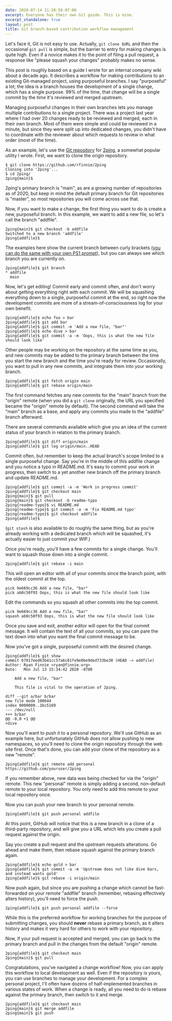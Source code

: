```yaml
---
date: 2020-07-14 11:28:58-07:00
excerpt: Everyone has their own Git guide. This is mine.
excerpt_standalone: true
layout: post
title: Git branch-based contribution workflow management
---
```

Let's face it, Git is not easy to use.  Actually, `git clone $URL` and then the occasional `git pull` is simple, but the barrier to entry for making changes is quite high.  Even if a novice makes it to the point of filing a pull request, a response like "please squash your changes" probably makes no sense.

This post is roughly based on a guide I wrote for an internal company wiki about a decade ago.  It describes a workflow for making contributions to an existing Git-managed project, using purposeful branches.  I say "purposeful" a lot; the idea is a branch houses the development of a single change, which has a single purpose.  99% of the time, that change will be a single commit by the time it's reviewed and merged upstream.

Managing purposeful changes in their own branches lets you manage multiple contributions to a single project.  There was a project last year where I had over 20 changes ready to be reviewed and merged, each in their own branch.  Most of them were simple and could be reviewed in a minute, but since they were split up into dedicated changes, you didn't have to coordinate with the reviewer about which requests to review in what order (most of the time).

As an example, let's use the [Git repository](https://github.com/rfinnie/2ping) for [2ping](https://www.finnie.org/software/2ping/), a somewhat popular utility I wrote.  First, we want to clone the origin repository.

```
$ git clone https://github.com/rfinnie/2ping
Cloning into '2ping'...
$ cd 2ping/
2ping{main}$
```

2ping's primary branch is "main", as are a growing number of repositories as of 2020, but keep in mind the default primary branch for Git repositories is "master", so most repositories you will come across use that.

Now, if you want to make a change, the first thing you want to do is create a new, purposeful branch.  In this example, we want to add a new file, so let's call the branch "addfile".

```
2ping{main}$ git checkout -b addfile
Switched to a new branch 'addfile'
2ping{addfile}$
```

The examples here show the current branch between curly brackets ([you can do the same with your own PS1 prompt](https://git-scm.com/book/cs/v2/Appendix-A%3A-Git-in-Other-Environments-Git-in-Bash)), but you can always see which branch you are currently on.

```
2ping{addfile}$ git branch
* addfile
  main
```

Now, let's get editing! Commit early and commit often, and don't worry about getting everything right with each commit.  We will be squashing everything down to a single, purposeful commit at the end, so right now the development commits are more of a stream-of-consciousness log for your own benefit.

```
2ping{addfile}$ echo foo > bar
2ping{addfile}$ git add bar
2ping{addfile}$ git commit -m 'Add a new file, "bar"'
2ping{addfile}$ echo dive > bar
2ping{addfile}$ git commit -a -m 'Oops, this is what the new file should look like'
```

Other people may be working on the repository at the same time as you, and new commits may be added to the primary branch between the time you start the new branch and the time you're ready for review.  Occasionally, you want to pull in any new commits, and integrate them into your working branch.

```
2ping{addfile}$ git fetch origin main
2ping{addfile}$ git rebase origin/main
```

The first command fetches any new commits for the "main" branch from the "origin" remote (when you did a `git clone` originally, the URL you specified became the "origin" remote by default).  The second command will take the "main" branch as a base, and apply any commits you made to the "addfile" branch afterward.

There are several commands available which give you an idea of the current status of your branch in relation to the primary branch.

```
2ping{addfile}$ git diff origin/main
2ping{addfile}$ git log origin/main..HEAD
```

Commit often, but remember to keep the actual branch's scope limited to a single purposeful change.  Say you're in the middle of this addfile change and you notice a typo in README.md.  It's easy to commit your work in progress, then switch to a yet another new branch off the primary branch and update README.md.

```
2ping{addfile}$ git commit -a -m 'Work in progress commit'
2ping{addfile}$ git checkout main
2ping{main}$ git pull
2ping{main}$ git checkout -b readme-typo
2ping{readme-typo}$ vi README.md
2ping{readme-typo}$ git commit -a -m 'Fix README.md typo'
2ping{readme-typo}$ git checkout addfile
2ping{addfile}$
```

(`git stash` is also available to do roughly the same thing, but as you're already working with a dedicated branch which will be squashed, it's actually easier to just commit your WIP.)

Once you're ready, you'll have a few commits for a single change.  You'll want to squash those down into a single commit.

```
2ping{addfile}$ git rebase -i main
```

This will open an editor with all of your commits since the branch point, with the oldest commit at the top.

```
pick 9e669cc36 Add a new file, "bar"
pick ab0c50f93 Oops, this is what the new file should look like
```

Edit the commands so you squash all other commits into the top commit.
```
pick 9e669cc36 Add a new file, "bar"
squash ab0c50f93 Oops, this is what the new file should look like
```

Once you save and exit, another editor will open for the final commit message.  It will contain the text of all your commits, so you can pare the text down into what you want the final commit message to be.

Now you've got a single, purposeful commit with the desired change.
```
2ping{addfile}$ git show
commit 67017eed63b41cc57a6c81fe9e0be9ded733be30 (HEAD -> addfile)
Author: Ryan Finnie <ryan@finnie.org>
Date:   Mon Jul 13 15:34:42 2020 -0700

    Add a new file, "bar"

    This file is vital to the operation of 2ping.

diff --git a/bar b/bar
new file mode 100644
index 0000000..1bc5169
--- /dev/null
+++ b/bar
@@ -0,0 +1 @@
+dive
```

Now you'll want to push it to a personal repository.  We'll use GitHub as an example here, but unfortunately GitHub does not allow pushing to new namespaces, so you'll need to clone the origin repository through the web site first.  Once that's done, you can add your clone of the repository as a new "remote".
```
2ping{addfile}$ git remote add personal https://github.com/youruser/2ping
```

If you remember above, new data was being checked for via the "origin" remote.  This new "personal" remote is simply adding a second, non-default remote to your local repository.  You only need to add this remote to your local repository once.

Now you can push your new branch to your personal remote.

```
2ping{addfile}$ git push personal addfile
```

At this point, GitHub will notice that this is a new branch in a clone of a third-party repository, and will give you a URL which lets you create a pull request against the origin.

Say you create a pull request and the upstream requests alterations.  Go ahead and make them, then rebase squash against the primary branch again.

```
2ping{addfile}$ echo gold > bar
2ping{addfile}$ git commit -a -m 'Upstream does not like dive bars, and instead wants gold'
2ping{addfile}$ git rebase -i origin/main
```

Now push again, but since you are pushing a change which cannot be fast-forwarded on your remote "addfile" branch (remember, rebasing effectively alters history), you'll need to force the push.

```
2ping{addfile}$ git push personal addfile --force
```

While this is the preferred workflow for working branches for the purpose of submitting changes, you should **never** rebase a primary branch, as it alters history and makes it very hard for others to work with your repository.

Now, if your pull request is accepted and merged, you can go back to the primary branch and pull in the changes from the default "origin" remote.

```
2ping{addfile}$ git checkout main
2ping{main}$ git pull
```

Congratulations, you've navigated a change workflow!  Now, you can apply this workflow to local development as well.  Even if the repository is yours, you can use branches to manage your development.  For a complex personal project, I'll often have dozens of half-implemented branches in various states of work.  When a change is ready, all you need to do is rebase against the primary branch, then switch to it and merge.

```
2ping{addfile}$ git checkout main
2ping{main}$ git merge addfile
2ping{main}$ git push
```